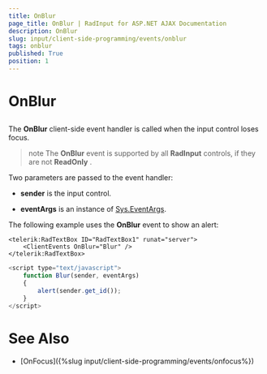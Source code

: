 ```yaml
---
title: OnBlur
page_title: OnBlur | RadInput for ASP.NET AJAX Documentation
description: OnBlur
slug: input/client-side-programming/events/onblur
tags: onblur
published: True
position: 1
---
```


# OnBlur



## 

The **OnBlur** client-side event handler is called when the input control loses focus.

>note The **OnBlur** event is supported by all **RadInput** controls, if they are not **ReadOnly** .
>


Two parameters are passed to the event handler:

* **sender** is the input control.

* **eventArgs** is an instance of [Sys.EventArgs](http://www.asp.net/AJAX/Documentation/Live/ClientReference/Sys/EventArgsClass/default.aspx).

The following example uses the **OnBlur** event to show an alert:

````ASPNET
<telerik:RadTextBox ID="RadTextBox1" runat="server">
	<ClientEvents OnBlur="Blur" />
</telerik:RadTextBox>
````



````JavaScript
<script type="text/javascript">
	function Blur(sender, eventArgs)
	{
		alert(sender.get_id());
	}
</script>
````



# See Also

 * [OnFocus]({%slug input/client-side-programming/events/onfocus%})

